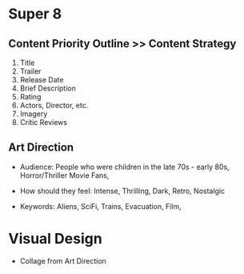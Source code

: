 # Super 8

## Content Priority Outline >> Content Strategy

1. Title
2. Trailer
3. Release Date
4. Brief Description
5. Rating
6. Actors, Director, etc.
7. Imagery
8. Critic Reviews

## Art Direction 

* Audience: People who were children in the late 70s - early 80s, Horror/Thriller Movie Fans,

* How should they feel: Intense, Thrilling, Dark, Retro, Nostalgic

* Keywords: Aliens, SciFi, Trains, Evacuation, Film,

# Visual Design

* Collage from Art Direction